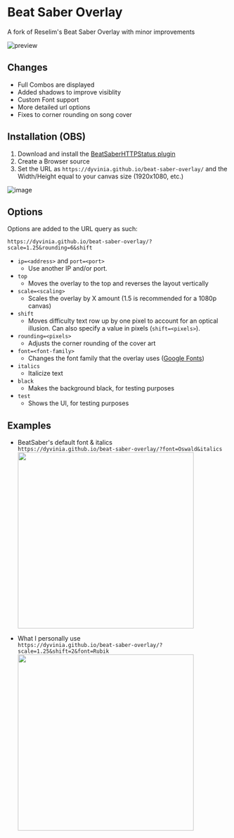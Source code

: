 # Beat Saber Overlay

A fork of Reselim's Beat Saber Overlay with minor improvements

![preview](https://i.imgur.com/DxK2thp.png)

## Changes
- Full Combos are displayed
- Added shadows to improve visiblity
- Custom Font support
- More detailed url options
- Fixes to corner rounding on song cover

## Installation (OBS)

1. Download and install the [BeatSaberHTTPStatus plugin](https://github.com/opl-/beatsaber-http-status/releases)
2. Create a Browser source
3. Set the URL as `https://dyvinia.github.io/beat-saber-overlay/` and the Width/Height equal to your canvas size (1920x1080, etc.)

![image](https://i.imgur.com/i8YmwDR.png)

## Options

Options are added to the URL query as such:

```
https://dyvinia.github.io/beat-saber-overlay/?scale=1.25&rounding=6&shift
```

- `ip=<address>` and `port=<port>`
	* Use another IP and/or port.
- `top`
	* Moves the overlay to the top and reverses the layout vertically
- `scale=<scaling>`
	* Scales the overlay by X amount (1.5 is recommended for a 1080p canvas)
- `shift`
	* Moves difficulty text row up by one pixel to account for an optical illusion. Can also specify a value in pixels (`shift=<pixels>`).
- `rounding=<pixels>`
	* Adjusts the corner rounding of the cover art
- `font=<font-family>`
	* Changes the font family that the overlay uses ([Google Fonts](https://fonts.google.com/))
- `italics`
	* Italicize text
- `black`
	* Makes the background black, for testing purposes
- `test`
	* Shows the UI, for testing purposes


## Examples

* BeatSaber's default font & italics  
`https://dyvinia.github.io/beat-saber-overlay/?font=Oswald&italics`  
  <img src="https://i.imgur.com/8udV2uR.png" width="400"/>

* What I personally use  
`https://dyvinia.github.io/beat-saber-overlay/?scale=1.25&shift=2&font=Rubik`  
  <img src="https://i.imgur.com/Mq0IBMq.png" width="400"/>

